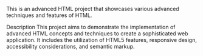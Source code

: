 This is an advanced HTML project that showcases various advanced techniques and features of HTML.

Description
This project aims to demonstrate the implementation of advanced HTML concepts and techniques to create a sophisticated web application. It includes the utilization of HTML5 features, responsive design, accessibility considerations, and semantic markup.
